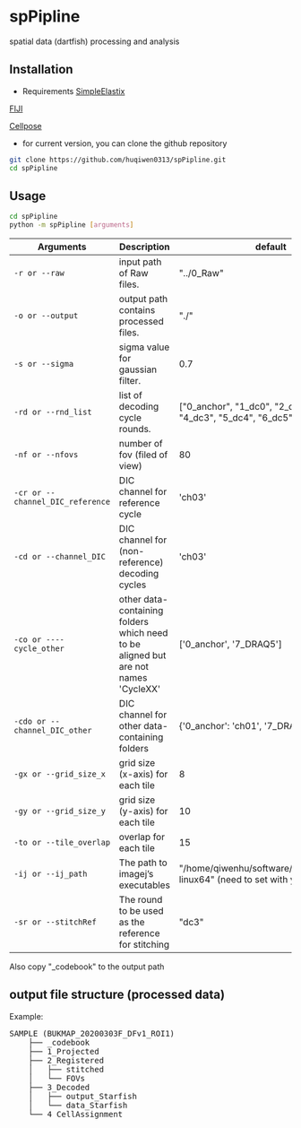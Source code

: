 # spPipline
spatial data (dartfish) processing and analysis

## Installation
- Requirements
[SimpleElastix](https://github.com/SuperElastix/SimpleElastix)

[FIJI](https://downloads.imagej.net/fiji/latest/fiji-linux64.zip)

[Cellpose](https://github.com/mouseland/cellpose)

- for current version, you can clone the github repository

```bash
git clone https://github.com/huqiwen0313/spPipline.git
cd spPipline
```  

## Usage
```bash
cd spPipline
python -m spPipline [arguments]
```

Arguments | Description | default
-----------|----------- | -------
`-r or --raw` | input path of Raw files. | "../0_Raw"
`-o or --output` | output path contains processed files. | "./"
`-s or --sigma` | sigma value for gaussian filter. | 0.7
`-rd or --rnd_list` | list of decoding cycle rounds. | ["0_anchor", "1_dc0", "2_dc1", "3_dc2", "4_dc3", "5_dc4", "6_dc5", "7_DRAQ5"]
`-nf or --nfovs` | number of fov (filed of view) | 80
`-cr or --channel_DIC_reference` | DIC channel for reference cycle | 'ch03'
`-cd or --channel_DIC` | DIC channel for (non-reference) decoding cycles | 'ch03'
`-co or ----cycle_other` | other data-containing folders which need to be aligned but are not names 'CycleXX' | ['0_anchor', '7_DRAQ5']
`-cdo or --channel_DIC_other` | DIC channel for other data-containing folders | {'0_anchor': 'ch01', '7_DRAQ5': 'ch01'}
`-gx or --grid_size_x` | grid size (x-axis) for each tile | 8
`-gy or --grid_size_y` | grid size (y-axis) for each tile | 10
`-to or --tile_overlap` | overlap for each tile | 15
`-ij or --ij_path` | The path to imagej’s executables | "/home/qiwenhu/software/Fiji.app/ImageJ-linux64" (need to set with your own path)
`-sr or --stitchRef` | The round to be used as the reference for stitching | "dc3"

Also copy "_codebook" to the output path 

## output file structure (processed data)
Example:

<pre>
SAMPLE (BUKMAP_20200303F_DFv1_ROI1)
    ├── _codebook
    ├── 1_Projected
    ├── 2_Registered
    │   ├── stitched
    │   └── FOVs
    ├── 3_Decoded
    │   ├── output_Starfish
    │   └── data_Starfish
    └── 4_CellAssignment
</pre>





